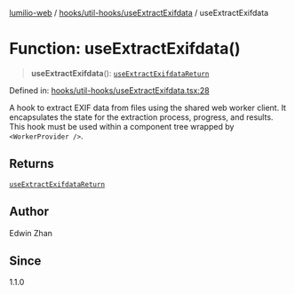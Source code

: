 [lumilio-web](../../../../modules.md) / [hooks/util-hooks/useExtractExifdata](../index.md) / useExtractExifdata

# Function: useExtractExifdata()

> **useExtractExifdata**(): [`useExtractExifdataReturn`](../interfaces/useExtractExifdataReturn.md)

Defined in: [hooks/util-hooks/useExtractExifdata.tsx:28](https://github.com/EdwinZhanCN/Lumilio-Photos/blob/5a9be158f2088be7556fada16832ccc8d88ac157/web/src/hooks/util-hooks/useExtractExifdata.tsx#L28)

A hook to extract EXIF data from files using the shared web worker client.
It encapsulates the state for the extraction process, progress, and results.
This hook must be used within a component tree wrapped by `<WorkerProvider />`.

## Returns

[`useExtractExifdataReturn`](../interfaces/useExtractExifdataReturn.md)

## Author

Edwin Zhan

## Since

1.1.0
